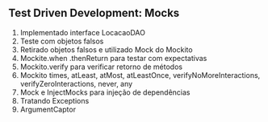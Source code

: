 ## Test Driven Development: Mocks

1. Implementado interface LocacaoDAO
2. Teste com objetos falsos
3. Retirado objetos falsos e utilizado Mock do Mockito
4. Mockite.when .thenReturn para testar com expectativas
5. Mockito.verify para verificar retorno de métodos
6. Mockito times, atLeast, atMost, atLeastOnce, verifyNoMoreInteractions, verifyZeroInteractions, never, any
7. Mock e InjectMocks para injeção de dependências
8. Tratando Exceptions
9. ArgumentCaptor